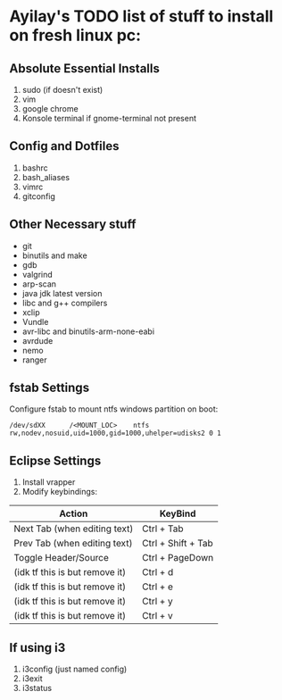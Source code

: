 # Ayilay's TODO list of stuff to install on fresh linux pc:

## Absolute Essential Installs

1. sudo (if doesn't exist)
2. vim
3. google chrome
4. Konsole terminal if gnome-terminal not present

## Config and Dotfiles

1. bashrc
2. bash_aliases
3. vimrc
4. gitconfig

## Other Necessary stuff

* git
* binutils and make
* gdb
* valgrind
* arp-scan
* java jdk latest version
* libc and g++ compilers
* xclip
* Vundle
* avr-libc and binutils-arm-none-eabi
* avrdude
* nemo
* ranger

## fstab Settings
Configure fstab to mount ntfs windows partition on boot:

`/dev/sdXX      /<MOUNT_LOC>    ntfs   rw,nodev,nosuid,uid=1000,gid=1000,uhelper=udisks2 0 1`


## Eclipse Settings

1. Install vrapper
2. Modify keybindings:

  | Action	| KeyBind |
  --- | ---
  Next Tab (when editing text) | Ctrl + Tab
  Prev Tab (when editing text) | Ctrl + Shift + Tab
  Toggle Header/Source | Ctrl + PageDown
  (idk tf this is but remove it) | Ctrl + d
  (idk tf this is but remove it) | Ctrl + e
  (idk tf this is but remove it) | Ctrl + y
  (idk tf this is but remove it) | Ctrl + v


## If using i3

1. i3config (just named config)
2. i3exit
3. i3status
